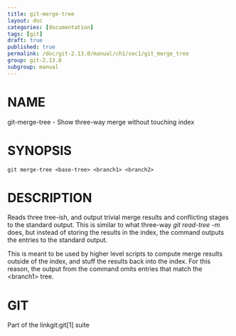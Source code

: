 ```yaml
---
title: git-merge-tree
layout: doc
categories: [documentation]
tags: [git]
draft: true
published: true
permalink: /doc/git-2.13.0/manual/ch1/sec1/git_merge_tree
group: git-2.13.0
subgroup: manual
---
```


NAME
====

git-merge-tree - Show three-way merge without touching index

SYNOPSIS
========

    git merge-tree <base-tree> <branch1> <branch2>

DESCRIPTION
===========

Reads three tree-ish, and output trivial merge results and conflicting stages to the standard output. This is similar to what three-way *git read-tree -m* does, but instead of storing the results in the index, the command outputs the entries to the standard output.

This is meant to be used by higher level scripts to compute merge results outside of the index, and stuff the results back into the index. For this reason, the output from the command omits entries that match the &lt;branch1&gt; tree.

GIT
===

Part of the linkgit:git\[1\] suite
